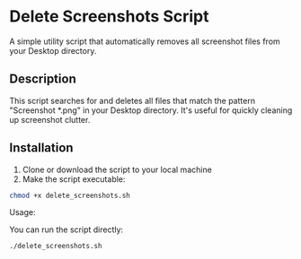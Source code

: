 # Delete Screenshots Script

A simple utility script that automatically removes all screenshot files from your Desktop directory.

## Description

This script searches for and deletes all files that match the pattern "Screenshot *.png" in your Desktop directory. It's useful for quickly cleaning up screenshot clutter.

## Installation

1. Clone or download the script to your local machine
2. Make the script executable:
```bash
chmod +x delete_screenshots.sh
```

Usage:

You can run the script directly:
```bash
./delete_screenshots.sh
```

